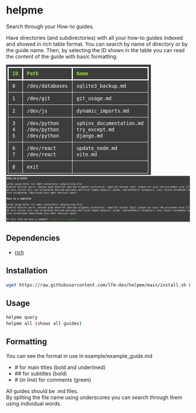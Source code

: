 # helpme

Search through your How-to guides.

Have directories (and subdirectories) with all your how-to guides indexed and showed in rich table format.
You can search by name of directory or by the guide name.
Then, by selecting the ID shown in the table you can read the content of the guide with basic formatting.

![screenshot-dev](./img/screenshot-dev.png)
![screenshot-example_guide](./img/screenshot-example_guide.png)

## Dependencies

- [rich](https://github.com/Textualize/rich)

## Installation

```bash
wget https://raw.githubusercontent.com/lfm-dev/helpme/main/install.sh && bash install.sh
```

## Usage

```bash
helpme query
helpme all (shows all guides)
```

## Formatting

You can see the format in use in example/example_guide.md

- \# for main titles (bold and underlined)
- \## for subtitles (bold)
- \# (in line) for comments (green)

All guides should be .md files.  
By spliting the file name using underscores you can search through them using individual words.  

